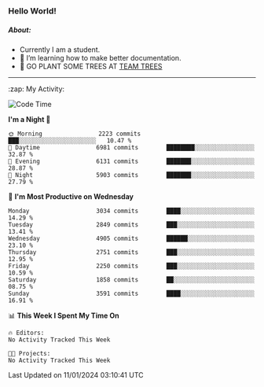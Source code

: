 ### Hello World!

##### About:
- Currently I am a student.
- 🌱 I’m learning how to make better documentation.
- 🌱 GO PLANT SOME TREES AT [TEAM TREES](https://teamtrees.org/)

---
  <summary>:zap: My Activity:</summary>
  
<!--START_SECTION:waka-->
![Code Time](http://img.shields.io/badge/Code%20Time-1%2C268%20hrs%2025%20mins-blue)

**I'm a Night 🦉** 

```text
🌞 Morning                2223 commits        ███░░░░░░░░░░░░░░░░░░░░░░   10.47 % 
🌆 Daytime                6981 commits        ████████░░░░░░░░░░░░░░░░░   32.87 % 
🌃 Evening                6131 commits        ███████░░░░░░░░░░░░░░░░░░   28.87 % 
🌙 Night                  5903 commits        ███████░░░░░░░░░░░░░░░░░░   27.79 % 
```
📅 **I'm Most Productive on Wednesday** 

```text
Monday                   3034 commits        ████░░░░░░░░░░░░░░░░░░░░░   14.29 % 
Tuesday                  2849 commits        ███░░░░░░░░░░░░░░░░░░░░░░   13.41 % 
Wednesday                4905 commits        ██████░░░░░░░░░░░░░░░░░░░   23.10 % 
Thursday                 2751 commits        ███░░░░░░░░░░░░░░░░░░░░░░   12.95 % 
Friday                   2250 commits        ███░░░░░░░░░░░░░░░░░░░░░░   10.59 % 
Saturday                 1858 commits        ██░░░░░░░░░░░░░░░░░░░░░░░   08.75 % 
Sunday                   3591 commits        ████░░░░░░░░░░░░░░░░░░░░░   16.91 % 
```


📊 **This Week I Spent My Time On** 

```text
🔥 Editors: 
No Activity Tracked This Week

🐱‍💻 Projects: 
No Activity Tracked This Week
```


 Last Updated on 11/01/2024 03:10:41 UTC
<!--END_SECTION:waka-->
